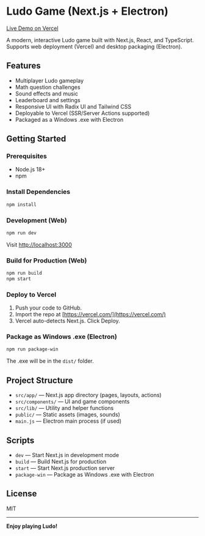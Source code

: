 # Ludo Game (Next.js + Electron)

[Live Demo on Vercel](https://ludo-learn-play.vercel.app/)

A modern, interactive Ludo game built with Next.js, React, and TypeScript. Supports web deployment (Vercel) and desktop packaging (Electron).

## Features

- Multiplayer Ludo gameplay
- Math question challenges
- Sound effects and music
- Leaderboard and settings
- Responsive UI with Radix UI and Tailwind CSS
- Deployable to Vercel (SSR/Server Actions supported)
- Packaged as a Windows .exe with Electron

## Getting Started

### Prerequisites

- Node.js 18+
- npm

### Install Dependencies

```sh
npm install
```

### Development (Web)

```sh
npm run dev
```

Visit [http://localhost:3000](http://localhost:3000)

### Build for Production (Web)

```sh
npm run build
npm start
```

### Deploy to Vercel

1. Push your code to GitHub.
2. Import the repo at [https://vercel.com/](https://vercel.com/)
3. Vercel auto-detects Next.js. Click Deploy.

### Package as Windows .exe (Electron)

```sh
npm run package-win
```

The .exe will be in the `dist/` folder.

## Project Structure

- `src/app/` — Next.js app directory (pages, layouts, actions)
- `src/components/` — UI and game components
- `src/lib/` — Utility and helper functions
- `public/` — Static assets (images, sounds)
- `main.js` — Electron main process (if used)

## Scripts

- `dev` — Start Next.js in development mode
- `build` — Build Next.js for production
- `start` — Start Next.js production server
- `package-win` — Package as Windows .exe with Electron

## License

MIT

---

**Enjoy playing Ludo!**

